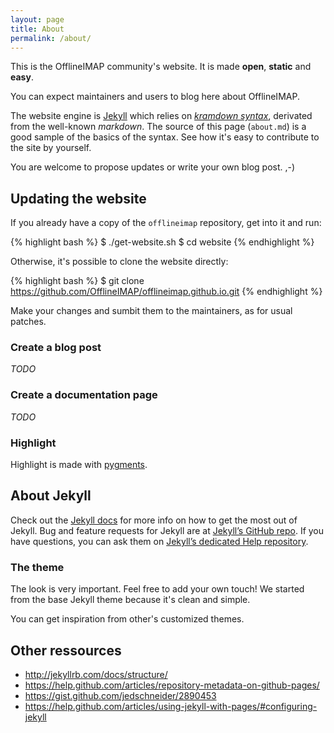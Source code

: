 ```yaml
---
layout: page
title: About
permalink: /about/
---
```


This is the OfflineIMAP community's website. It is made **open**, **static** and **easy**.

You can expect maintainers and users to blog here about OfflineIMAP.

The website engine is [Jekyll][jekyll] which relies on *[kramdown syntax][kramdown]*, derivated from the well-known *markdown*.  The source of this page (`about.md`) is a good sample of the basics of the syntax. See how it's easy to contribute to the site by yourself.

You are welcome to propose updates or write your own blog post. ,-)


## Updating the website

If you already have a copy of the `offlineimap` repository, get into it and run:

{% highlight bash %}
$ ./get-website.sh
$ cd website
{% endhighlight %}

Otherwise, it's possible to clone the website directly:

{% highlight bash %}
$ git clone https://github.com/OfflineIMAP/offlineimap.github.io.git
{% endhighlight %}

Make your changes and sumbit them to the maintainers, as for usual patches.

### Create a blog post

*TODO*

### Create a documentation page

*TODO*

### Highlight

Highlight is made with [pygments](http://pygments.org/docs/quickstart).


## About Jekyll

Check out the [Jekyll docs][jekyll] for more info on how to get the most out of Jekyll. Bug and feature requests for Jekyll are at [Jekyll’s GitHub repo][jekyll-gh]. If you have questions, you can ask them on [Jekyll’s dedicated Help repository][jekyll-help].

### The theme


The look is very important. Feel free to add your own touch! We started from the base Jekyll theme because it's clean and simple.

You can get inspiration from other's customized themes.


## Other ressources

* <http://jekyllrb.com/docs/structure/>
* <https://help.github.com/articles/repository-metadata-on-github-pages/>
* <https://gist.github.com/jedschneider/2890453>
* <https://help.github.com/articles/using-jekyll-with-pages/#configuring-jekyll>


[jekyll]:      http://jekyllrb.com
[jekyll-gh]:   https://github.com/jekyll/jekyll
[jekyll-help]: https://github.com/jekyll/jekyll-help
[kramdown]:    http://kramdown.gettalong.org/syntax.html

<!--
vim: ts=2 expandtab :
-->
